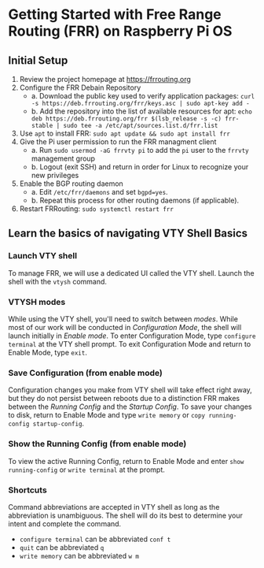 # Getting Started with Free Range Routing (FRR) on Raspberry Pi OS

## Initial Setup

1. Review the project homepage at https://frrouting.org
2. Configure the FRR Debain Repository
    - a. Download the public key used to verify application packages: `curl -s https://deb.frrouting.org/frr/keys.asc | sudo apt-key add -`
    - b. Add the repository into the list of available resources for apt: `echo deb https://deb.frrouting.org/frr $(lsb_release -s -c) frr-stable | sudo tee -a /etc/apt/sources.list.d/frr.list`
3. Use `apt` to install FRR: `sudo apt update && sudo apt install frr`
4. Give the Pi user permission to run the FRR managment client
    - a. Run `sudo usermod -aG frrvty pi` to add the `pi` user to the `frrvty` management group
    - b. Logout (exit SSH) and return in order for Linux to recognize your new privileges
5. Enable the BGP routing daemon
    - a. Edit `/etc/frr/daemons` and set `bgpd=yes`. 
    - b. Repeat this process for other routing daemons (if applicable).
6. Restart FRRouting: `sudo systemctl restart frr`

## Learn the basics of navigating VTY Shell Basics

### Launch VTY shell
To manage FRR, we will use a dedicated UI called the VTY shell. Launch the shell with the `vtysh` command.

### VTYSH modes
While using the VTY shell, you'll need to switch between _modes_. While most of our work will be conducted in _Configuration Mode_, the shell will launch initially in _Enable mode_. To enter Configuration Mode, type `configure terminal` at the VTY shell prompt. To exit Configuration Mode and return to Enable Mode, type `exit`.

### Save Configuration (from enable mode)
Configuration changes you make from VTY shell will take effect right away, but they do not persist between reboots due to a distinction FRR makes between the _Running Config_ and the _Startup Config_. To save your changes to disk, return to Enable Mode and type `write memory` or `copy running-config startup-config`.

### Show the Running Config (from enable mode)
To view the active Running Config, return to Enable Mode and enter `show running-config` or `write terminal` at the prompt.

### Shortcuts
Command abbreviations are accepted in VTY shell as long as the abbreviation is unambiguous. The shell will do its best to determine your intent and complete the command.

- `configure terminal` can be abbreviated `conf t`
- `quit` can be abbreviated `q`
- `write memory` can be abbreviated `w m` 
